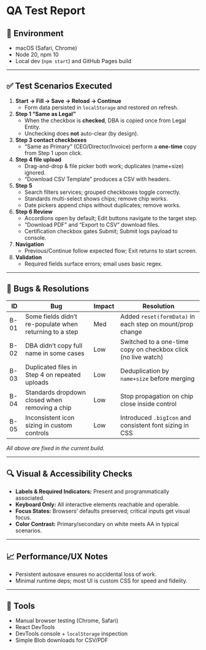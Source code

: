 # QA Test Report

## 🧪 Environment
- macOS (Safari, Chrome)
- Node 20, npm 10
- Local dev (`npm start`) and GitHub Pages build

---

## ✅ Test Scenarios Executed

1. **Start → Fill → Save → Reload → Continue**
   - Form data persisted in `localStorage` and restored on refresh.
2. **Step 1 “Same as Legal”**
   - When the checkbox is **checked**, DBA is copied once from Legal Entity.
   - Unchecking does **not** auto-clear (by design).
3. **Step 3 contact checkboxes**
   - “Same as Primary” (CEO/Director/Invoice) perform a **one-time** copy from Step 1 upon click.
4. **Step 4 file upload**
   - Drag-and-drop & file picker both work; duplicates (name+size) ignored.
   - “Download CSV Template” produces a CSV with headers.
5. **Step 5**
   - Search filters services; grouped checkboxes toggle correctly.
   - Standards multi-select shows chips; remove chip works.
   - Date pickers append chips without duplicates; remove works.
6. **Step 6 Review**
   - Accordions open by default; Edit buttons navigate to the target step.
   - “Download PDF” and “Export to CSV” download files.
   - Certification checkbox gates Submit; Submit logs payload to console.
7. **Navigation**
   - Previous/Continue follow expected flow; Exit returns to start screen.
8. **Validation**
   - Required fields surface errors; email uses basic regex.

---

## 🐛 Bugs & Resolutions

| ID | Bug | Impact | Resolution |
|----|-----|--------|------------|
| B-01 | Some fields didn’t re-populate when returning to a step | Med | Added `reset(formData)` in each step on mount/prop change |
| B-02 | DBA didn’t copy full name in some cases | Low | Switched to a one-time copy on checkbox click (no live watch) |
| B-03 | Duplicated files in Step 4 on repeated uploads | Low | Deduplication by `name+size` before merging |
| B-04 | Standards dropdown closed when removing a chip | Low | Stop propagation on chip close inside control |
| B-05 | Inconsistent icon sizing in custom controls | Low | Introduced `.bigIcon` and consistent font sizing in CSS |

_All above are fixed in the current build._

---

## 🔍 Visual & Accessibility Checks

- **Labels & Required Indicators:** Present and programmatically associated.
- **Keyboard Only:** All interactive elements reachable and operable.
- **Focus States:** Browsers’ defaults preserved; critical inputs get visual focus.
- **Color Contrast:** Primary/secondary on white meets AA in typical scenarios.

---

## 📈 Performance/UX Notes

- Persistent autosave ensures no accidental loss of work.
- Minimal runtime deps; most UI is custom CSS for speed and fidelity.

---

## 🧰 Tools

- Manual browser testing (Chrome, Safari)
- React DevTools
- DevTools console + `localStorage` inspection
- Simple Blob downloads for CSV/PDF
